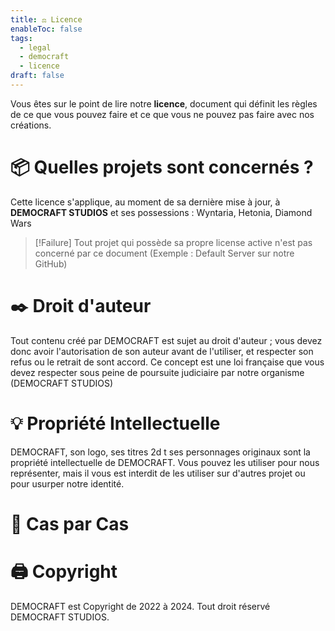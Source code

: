 ```yaml
---
title: ⚖️ Licence
enableToc: false
tags:
  - legal
  - democraft
  - licence
draft: false
---
```

Vous êtes sur le point de lire notre **licence**, document qui définit les règles de ce que vous pouvez faire et ce que vous ne pouvez pas faire avec nos créations.
# 📦 Quelles projets sont concernés ? 
Cette licence s'applique, au moment de sa dernière mise à jour, à **DEMOCRAFT STUDIOS** et ses possessions : Wyntaria, Hetonia, Diamond Wars

> [!Failure] Tout projet qui possède sa propre license active n'est pas concerné par ce document (Exemple : Default Server sur notre GitHub)

# ✒️ Droit d'auteur

Tout contenu créé par DEMOCRAFT est sujet au droit d'auteur ; vous devez donc avoir l'autorisation de son auteur avant de l'utiliser, et respecter son refus ou le retrait de sont accord. Ce concept est une loi française que vous devez respecter sous peine de poursuite judiciaire par notre organisme (DEMOCRAFT STUDIOS)

# 💡 Propriété Intellectuelle 
DEMOCRAFT, son logo, ses titres 2d t ses personnages originaux sont la propriété intellectuelle de DEMOCRAFT. Vous pouvez les utiliser pour nous représenter, mais il vous est interdit de les utiliser sur d'autres projet ou pour usurper notre identité.

# 🔢 Cas par Cas


# 🖨 Copyright 
DEMOCRAFT est Copyright de 2022 à 2024. Tout droit réservé DEMOCRAFT STUDIOS.